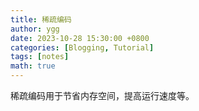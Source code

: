 ```yaml
---
title: 稀疏编码
author: ygg
date: 2023-10-28 15:30:00 +0800
categories: [Blogging, Tutorial]
tags: [notes]
math: true
---
```


稀疏编码用于节省内存空间，提高运行速度等。
